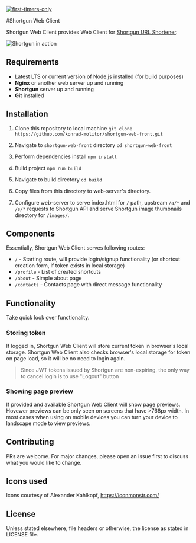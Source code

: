 [![first-timers-only](https://img.shields.io/badge/first--timers--only-friendly-blue.svg?style=flat-square)](https://www.firsttimersonly.com/)

#Shortgun Web Client

Shortgun Web Client provides Web Client for [Shortgun URL Shortener](https://github.com/konrad-molitor/shortgun). 

![Shortgun in action](https://images2.imgbox.com/43/b9/4EGpcvks_o.gif)

## Requirements
* Latest LTS or current version of Node.js installed (for build purposes)
* __Nginx__ or another web server up and running
* __Shortgun__ server up and running
* __Git__ installed

## Installation

1. Clone this ropository to local machine
`git clone https://github.com/konrad-molitor/shortgun-web-front.git`

2. Navigate to `shortgun-web-front` directory
`cd shortgun-web-front`

3. Perform dependencies install
`npm install`

4. Build project
`npm run build`

5. Navigate to build directory
`cd build`

6. Copy files from this directory to web-server's directory.
7. Configure web-server to serve index.html for `/` path, upstream `/a/*` and `/s/*` requests to Shortgun API and serve Shortgun image thumbnails directory for `/images/`.

## Components

Essentially, Shortgun Web Client serves following routes:
* `/` - Starting route, will provide login/signup functionality (or shortcut creation form, if token exists in local storage)
* `/profile` - List of created shortcuts
* `/about` - Simple about page
* `/contacts` - Contacts page with direct message functionality

## Functionality

Take quick look over functionality.

### Storing token
If logged in, Shortgun Web Client will store current token in browser's local storage. Shortgun Web Client also checks browser's local storage for token on page load, so it will be no need to login again.
> Since JWT tokens issued by Shortgun are non-expiring, the only way to cancel login is to use "Logout" button

### Showing page preview
If provided and available Shortgun Web Client will show page previews. Hovewer previews can be only seen on screens that have >768px width. In most cases when using on mobile devices you can turn your device to landscape mode to view previews.

## Contributing
PRs are welcome. For major changes, please open an issue first to discuss what you would like to change.

## Icons used
Icons courtesy of Alexander Kahlkopf, https://iconmonstr.com/

## License
Unless stated elsewhere, file headers or otherwise, the license as stated in LICENSE file.
